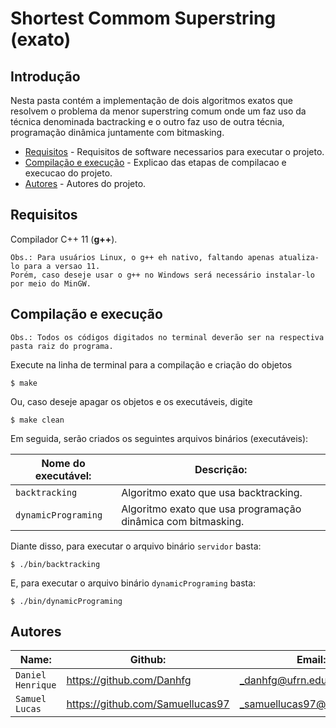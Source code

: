 # Shortest Commom Superstring (exato)

## Introdução  

Nesta pasta contém a implementação de dois algoritmos exatos que resolvem o problema da menor superstring comum onde um faz uso da técnica denominada bactracking e o outro faz uso de outra técnia, programação dinâmica juntamente com bitmasking.

- [Requisitos](#requisitos) - Requisitos de software necessarios para executar o projeto.
- [Compilação e execução](#compilação-e-execução) - Explicao das etapas de compilacao e execucao do projeto.
- [Autores](#autores) - Autores do projeto.

## Requisitos    

Compilador C++ 11 (__g++__).
	
	Obs.: Para usuários Linux, o g++ eh nativo, faltando apenas atualiza-lo para a versao 11.  
	Porém, caso deseje usar o g++ no Windows será necessário instalar-lo por meio do MinGW. 

## Compilação e execução

	Obs.: Todos os códigos digitados no terminal deverão ser na respectiva pasta raiz do programa.  

Execute na linha de terminal para a compilação e criação do objetos

```
$ make
```  
Ou, caso deseje apagar os objetos e os executáveis, digite  

```
$ make clean
```  
Em seguida, serão criados os seguintes arquivos binários (executáveis):

| Nome do executável: | Descrição: | 
| ---------- | ------------- |
|`backtracking` 	| Algoritmo exato que usa backtracking.  
|`dynamicPrograming` 	|Algoritmo exato que usa programação dinâmica com bitmasking.  
  
Diante disso, para executar o arquivo binário `servidor` basta:

```
$ ./bin/backtracking
```
E, para executar o arquivo binário `dynamicPrograming` basta: 

```
$ ./bin/dynamicPrograming
```
  
## Autores 

| Name: | Github: | Email: |  
| ---------- | ------------- | ------------- |
|`Daniel Henrique` 	| https://github.com/Danhfg |_danhfg@ufrn.edu.br_  
|`Samuel Lucas` 	| https://github.com/Samuellucas97 |_samuellucas97@ufrn.edu.br_  

